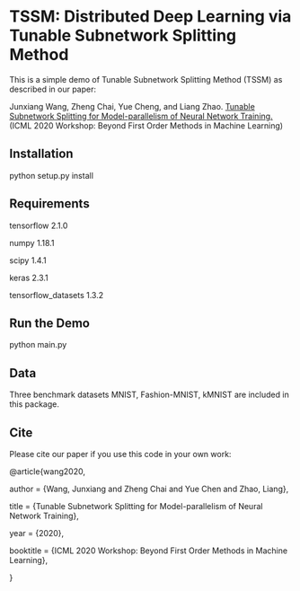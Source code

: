 

# TSSM: Distributed Deep Learning  via Tunable Subnetwork Splitting Method
This is a  simple demo of Tunable Subnetwork Splitting Method (TSSM) as described in our paper:

Junxiang Wang, Zheng Chai, Yue Cheng, and Liang Zhao. [Tunable Subnetwork Splitting for Model-parallelism of Neural Network Training.](https://www.researchgate.net/publication/342542966_Tunable_Subnetwork_Splitting_for_Model-parallelism_of_Neural_Network_Training) 
(ICML 2020 Workshop: Beyond First Order Methods in Machine Learning)

## Installation

python setup.py install

## Requirements

tensorflow 2.1.0

numpy 1.18.1

scipy 1.4.1

keras 2.3.1

tensorflow_datasets 1.3.2

## Run the Demo

python main.py

## Data

Three benchmark datasets MNIST, Fashion-MNIST, kMNIST are included in this package.

## Cite

Please cite our paper if you use this code in your own work:

@article{wang2020,

author = {Wang, Junxiang and Zheng Chai and Yue Chen and Zhao, Liang},

title = {Tunable Subnetwork Splitting for Model-parallelism of Neural Network Training},

year = {2020},

booktitle = {ICML 2020 Workshop: Beyond First Order Methods in Machine Learning},

}
